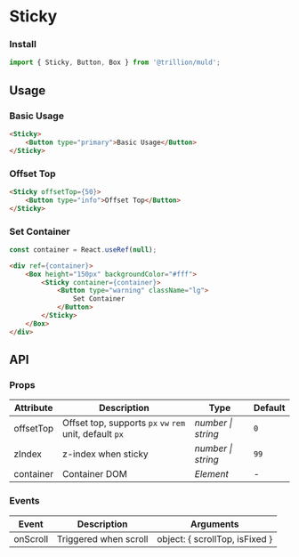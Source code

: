 # Sticky

### Install

```js
import { Sticky, Button, Box } from '@trillion/muld';

```

## Usage

### Basic Usage

```html
<Sticky>
    <Button type="primary">Basic Usage</Button>
</Sticky>
```

### Offset Top

```html
<Sticky offsetTop={50}>
    <Button type="info">Offset Top</Button>
</Sticky>
```

### Set Container

```js
const container = React.useRef(null);
```

```html
<div ref={container}>
    <Box height="150px" backgroundColor="#fff">
        <Sticky container={container}>
            <Button type="warning" className="lg">
                Set Container
            </Button>
        </Sticky>
    </Box>
</div>
```

## API

### Props

| Attribute | Description | Type | Default |
| --- | --- | --- | --- |
| offsetTop | Offset top, supports `px` `vw` `rem` unit, default `px` | _number \| string_ | `0` |
| zIndex | z-index when sticky | _number \| string_ | `99` |
| container | Container DOM | _Element_ | - |

### Events

| Event  | Description           | Arguments                      |
| ------ | --------------------- | ------------------------------ |
| onScroll | Triggered when scroll | object: { scrollTop, isFixed } |
